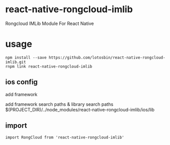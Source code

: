 # react-native-rongcloud-imlib
Rongcloud IMLib Module For React Native
# usage
```
npm install --save https://github.com/lotosbin/react-native-rongcloud-imlib.git
rnpm link react-native-rongcloud-imlib
```
## ios config
add framework 

add framework search paths & library search paths $(PROJECT_DIR)/../node_modules/react-native-rongcloud-imlib/ios/lib
## import 
```
import RongCloud from 'react-native-rongcloud-imlib'
```
